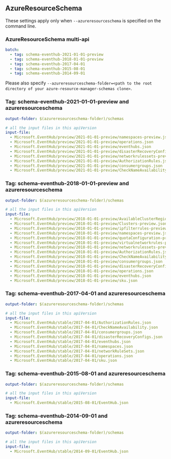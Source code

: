 ## AzureResourceSchema

These settings apply only when `--azureresourceschema` is specified on the command line.

### AzureResourceSchema multi-api

``` yaml $(azureresourceschema) && $(multiapi)
batch:
  - tag: schema-eventhub-2021-01-01-preview
  - tag: schema-eventhub-2018-01-01-preview
  - tag: schema-eventhub-2017-04-01
  - tag: schema-eventhub-2015-08-01
  - tag: schema-eventhub-2014-09-01

```

Please also specify `--azureresourceschema-folder=<path to the root directory of your azure-resource-manager-schemas clone>`.

### Tag: schema-eventhub-2021-01-01-preview and azureresourceschema

``` yaml $(tag) == 'schema-eventhub-2021-01-01-preview' && $(azureresourceschema)
output-folder: $(azureresourceschema-folder)/schemas

# all the input files in this apiVersion
input-file:
  - Microsoft.EventHub/preview/2021-01-01-preview/namespaces-preview.json
  - Microsoft.EventHub/preview/2021-01-01-preview/operations.json
  - Microsoft.EventHub/preview/2021-01-01-preview/eventhubs.json
  - Microsoft.EventHub/preview/2021-01-01-preview/disasterRecoveryConfigs.json
  - Microsoft.EventHub/preview/2021-01-01-preview/networkrulessets-preview.json
  - Microsoft.EventHub/preview/2021-01-01-preview/AuthorizationRules.json
  - Microsoft.EventHub/preview/2021-01-01-preview/consumergroups.json
  - Microsoft.EventHub/preview/2021-01-01-preview/CheckNameAvailability.json

```

### Tag: schema-eventhub-2018-01-01-preview and azureresourceschema

``` yaml $(tag) == 'schema-eventhub-2018-01-01-preview' && $(azureresourceschema)
output-folder: $(azureresourceschema-folder)/schemas

# all the input files in this apiVersion
input-file:
  - Microsoft.EventHub/preview/2018-01-01-preview/AvailableClusterRegions-preview.json
  - Microsoft.EventHub/preview/2018-01-01-preview/Clusters-preview.json
  - Microsoft.EventHub/preview/2018-01-01-preview/ipfilterrules-preview.json
  - Microsoft.EventHub/preview/2018-01-01-preview/namespaces-preview.json
  - Microsoft.EventHub/preview/2018-01-01-preview/quotaConfiguration-preview.json
  - Microsoft.EventHub/preview/2018-01-01-preview/virtualnetworkrules-preview.json
  - Microsoft.EventHub/preview/2018-01-01-preview/networkrulessets-preview.json
  - Microsoft.EventHub/preview/2018-01-01-preview/AuthorizationRules.json
  - Microsoft.EventHub/preview/2018-01-01-preview/CheckNameAvailability.json
  - Microsoft.EventHub/preview/2018-01-01-preview/consumergroups.json
  - Microsoft.EventHub/preview/2018-01-01-preview/disasterRecoveryConfigs.json
  - Microsoft.EventHub/preview/2018-01-01-preview/operations.json
  - Microsoft.EventHub/preview/2018-01-01-preview/eventhubs.json
  - Microsoft.EventHub/preview/2018-01-01-preview/sku.json

```

### Tag: schema-eventhub-2017-04-01 and azureresourceschema

``` yaml $(tag) == 'schema-eventhub-2017-04-01' && $(azureresourceschema)
output-folder: $(azureresourceschema-folder)/schemas

# all the input files in this apiVersion
input-file:
  - Microsoft.EventHub/stable/2017-04-01/AuthorizationRules.json
  - Microsoft.EventHub/stable/2017-04-01/CheckNameAvailability.json
  - Microsoft.EventHub/stable/2017-04-01/consumergroups.json
  - Microsoft.EventHub/stable/2017-04-01/disasterRecoveryConfigs.json
  - Microsoft.EventHub/stable/2017-04-01/eventhubs.json
  - Microsoft.EventHub/stable/2017-04-01/namespaces.json
  - Microsoft.EventHub/stable/2017-04-01/networkRuleSets.json
  - Microsoft.EventHub/stable/2017-04-01/operations.json
  - Microsoft.EventHub/stable/2017-04-01/sku.json

```

### Tag: schema-eventhub-2015-08-01 and azureresourceschema

``` yaml $(tag) == 'schema-eventhub-2015-08-01' && $(azureresourceschema)
output-folder: $(azureresourceschema-folder)/schemas

# all the input files in this apiVersion
input-file:
  - Microsoft.EventHub/stable/2015-08-01/EventHub.json

```

### Tag: schema-eventhub-2014-09-01 and azureresourceschema

``` yaml $(tag) == 'schema-eventhub-2014-09-01' && $(azureresourceschema)
output-folder: $(azureresourceschema-folder)/schemas

# all the input files in this apiVersion
input-file:
  - Microsoft.EventHub/stable/2014-09-01/EventHub.json

```

